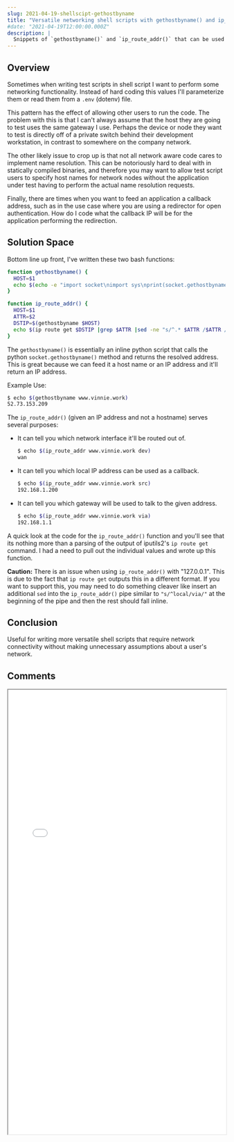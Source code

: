 ```yaml
---
slug: 2021-04-19-shellscipt-gethostbyname
title: "Versatile networking shell scripts with gethostbyname() and ip_route_addr()."
#date: "2021-04-19T12:00:00.000Z"
description: |
  Snippets of `gethostbyname()` and `ip_route_addr()` that can be used in shell scripts in make networking shell scripts more versatile by removing false network assumptions (e.g. Myth: Everything is always behind a default gateway.)
---
```


## Overview

Sometimes when writing test scripts in shell script I want to perform some networking functionality. Instead of hard coding this values I'll parameterize them or read them from a `.env` (dotenv) file.

<!--truncate-->

This pattern has the effect of allowing other users to run the code. The problem with this is that I can't always assume that the host they are going to test uses the same gateway I use. Perhaps the device or node they want to test is directly off of a private switch behind their development workstation, in contrast to somewhere on the company network.

The other likely issue to crop up is that not all network aware code cares to implement name resolution. This can be notoriously hard to deal with in statically compiled binaries, and therefore you may want to allow test script users to specify host names for network nodes without the application under test having to perform the actual name resolution requests.

Finally, there are times when you want to feed an application a callback address, such as in the use case where you are using a redirector for open authentication. How do I code what the callback IP will be for the application performing the redirection.

## Solution Space

Bottom line up front, I've written these two bash functions:

```sh
function gethostbyname() {
  HOST=$1
  echo $(echo -e "import socket\nimport sys\nprint(socket.gethostbyname(sys.argv[1]))" | python - $HOST)
}

function ip_route_addr() {
  HOST=$1
  ATTR=$2
  DSTIP=$(gethostbyname $HOST)
  echo $(ip route get $DSTIP |grep $ATTR |sed -ne "s/^.* $ATTR /$ATTR /p" |awk '{print $2}')
}
```

The `gethostbyname()` is essentially an inline python script that calls the python `socket.gethostbyname()` method and returns the resolved address. This is great because we can feed it a host name or an IP address and it'll return an IP address.

Example Use:

```sh
$ echo $(gethostbyname www.vinnie.work)
52.73.153.209
```

The `ip_route_addr()` (given an IP address and not a hostname) serves several purposes:

- It can tell you which network interface it'll be routed out of.

  ```sh
  $ echo $(ip_route_addr www.vinnie.work dev)
  wan
  ```

- It can tell you which local IP address can be used as a callback.

  ```sh
  $ echo $(ip_route_addr www.vinnie.work src)
  192.168.1.200
  ```

- It can tell you which gateway will be used to talk to the given address.

  ```sh
  $ echo $(ip_route_addr www.vinnie.work via)
  192.168.1.1
  ```

A quick look at the code for the `ip_route_addr()` function and you'll see that its nothing more than a parsing of the output of iputils2's `ip route get` command. I had a need to pull out the individual values and wrote up this function.

**Caution:** There is an issue when using `ip_route_addr()` with "127.0.0.1". This is due to the fact that `ip route get` outputs this in a different format. If you want to support this, you may need to do something cleaver like insert an additional `sed` into the `ip_route_addr()` pipe similar to `"s/^local/via/"` at the beginning of the pipe and then the rest should fall inline.

## Conclusion

Useful for writing more versatile shell scripts that require network connectivity without making unnecessary assumptions about a user's network.

## Comments

<iframe src="/comment-iframe.html" height="1024" width="100%" onLoad=""></iframe>
